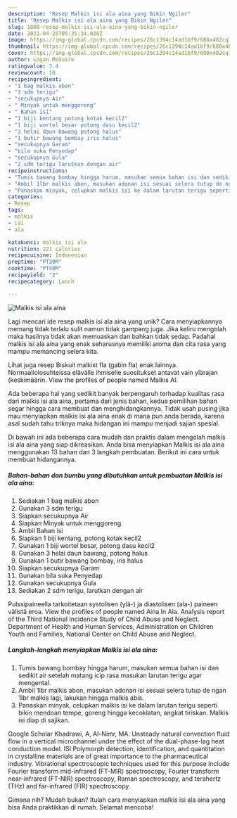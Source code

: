 ```yaml
---
description: "Resep Malkis isi ala aina yang Bikin Ngiler"
title: "Resep Malkis isi ala aina yang Bikin Ngiler"
slug: 1008-resep-malkis-isi-ala-aina-yang-bikin-ngiler
date: 2021-04-26T05:35:34.026Z
image: https://img-global.cpcdn.com/recipes/26c1394c14ad1bf9/680x482cq70/malkis-isi-ala-aina-foto-resep-utama.jpg
thumbnail: https://img-global.cpcdn.com/recipes/26c1394c14ad1bf9/680x482cq70/malkis-isi-ala-aina-foto-resep-utama.jpg
cover: https://img-global.cpcdn.com/recipes/26c1394c14ad1bf9/680x482cq70/malkis-isi-ala-aina-foto-resep-utama.jpg
author: Logan McGuire
ratingvalue: 3.4
reviewcount: 10
recipeingredient:
- "1 bag malkis abon"
- "3 sdm terigu"
- "secukupnya Air"
- " Minyak untuk menggoreng"
- " Bahan isi"
- "1 biji kentang potong kotak kecil2"
- "1 biji wortel besar potong dasu kecil2"
- "3 helai daun bawang potong halus"
- "1 butir bawang bombay iris halus"
- "secukupnya Garam"
- "bila suka Penyedap"
- "secukupnya Gula"
- "2 sdm terigu larutkan dengan air"
recipeinstructions:
- "Tumis bawang bombay hingga harum, masukan semua bahan isi dan sedikit air setelah matang icip rasa masukan larutan terigu agar mengental."
- "Ambil 1lbr malkis abon, masukan adonan isi sesuai selera tutup de ngan 1lbr malkis lagi, lakukan hingga malkis abis."
- "Panaskan minyak, celupkan malkis isi ke dalam larutan terigu seperti bikin mendoan tempe, goreng hingga kecoklatan, angkat tiriskan. Malkis isi diap di sajikan."
categories:
- Resep
tags:
- malkis
- isi
- ala

katakunci: malkis isi ala 
nutrition: 221 calories
recipecuisine: Indonesian
preptime: "PT30M"
cooktime: "PT40M"
recipeyield: "2"
recipecategory: Lunch

---
```



![Malkis isi ala aina](https://img-global.cpcdn.com/recipes/26c1394c14ad1bf9/680x482cq70/malkis-isi-ala-aina-foto-resep-utama.jpg)

Lagi mencari ide resep malkis isi ala aina yang unik? Cara menyiapkannya memang tidak terlalu sulit namun tidak gampang juga. Jika keliru mengolah maka hasilnya tidak akan memuaskan dan bahkan tidak sedap. Padahal malkis isi ala aina yang enak seharusnya memiliki aroma dan cita rasa yang mampu memancing selera kita.

Lihat juga resep Biskuit malkist fla (gabin fla) enak lainnya. Normaaliolosuhteissa elävälle ihmiselle suositukset antavat vain ylärajan (keskimäärin. View the profiles of people named Malkis Al.

Ada beberapa hal yang sedikit banyak berpengaruh terhadap kualitas rasa dari malkis isi ala aina, pertama dari jenis bahan, kedua pemilihan bahan segar hingga cara membuat dan menghidangkannya. Tidak usah pusing jika mau menyiapkan malkis isi ala aina enak di mana pun anda berada, karena asal sudah tahu triknya maka hidangan ini mampu menjadi sajian spesial.


Di bawah ini ada beberapa cara mudah dan praktis dalam mengolah malkis isi ala aina yang siap dikreasikan. Anda bisa menyiapkan Malkis isi ala aina menggunakan 13 bahan dan 3 langkah pembuatan. Berikut ini cara untuk membuat hidangannya.

<!--inarticleads1-->

##### Bahan-bahan dan bumbu yang dibutuhkan untuk pembuatan Malkis isi ala aina:

1. Sediakan 1 bag malkis abon
1. Gunakan 3 sdm terigu
1. Siapkan secukupnya Air
1. Siapkan  Minyak untuk menggoreng
1. Ambil  Bahan isi
1. Siapkan 1 biji kentang, potong kotak kecil2
1. Gunakan 1 biji wortel besar, potong dasu kecil2
1. Gunakan 3 helai daun bawang, potong halus
1. Gunakan 1 butir bawang bombay, iris halus
1. Siapkan secukupnya Garam
1. Gunakan bila suka Penyedap
1. Gunakan secukupnya Gula
1. Sediakan 2 sdm terigu, larutkan dengan air


Pulssipaineella tarkoitetaan systolisen (ylä-) ja diastolisen (ala-) paineen välistä eroa. View the profiles of people named Aina In Ala. Analysis report of the Third National Incidence Study of Child Abuse and Neglect. Department of Health and Human Services, Administration on Children Youth and Families, National Center on Child Abuse and Neglect. 

<!--inarticleads2-->

##### Langkah-langkah menyiapkan Malkis isi ala aina:

1. Tumis bawang bombay hingga harum, masukan semua bahan isi dan sedikit air setelah matang icip rasa masukan larutan terigu agar mengental.
1. Ambil 1lbr malkis abon, masukan adonan isi sesuai selera tutup de ngan 1lbr malkis lagi, lakukan hingga malkis abis.
1. Panaskan minyak, celupkan malkis isi ke dalam larutan terigu seperti bikin mendoan tempe, goreng hingga kecoklatan, angkat tiriskan. Malkis isi diap di sajikan.


Google Scholar Khadrawi, A, Al-Nimr, MA. Unsteady natural convection fluid flow in a vertical microchannel under the effect of the dual-phase-lag heat conduction model. ISI Polymorph detection, identification, and quantitation in crystalline materials are of great importance to the pharmaceutical industry. Vibrational spectroscopic techniques used for this purpose include Fourier transform mid-infrared (FT-MIR) spectroscopy, Fourier transform near-infrared (FT-NIR) spectroscopy, Raman spectroscopy, and terahertz (THz) and far-infrared (FIR) spectroscopy. 

Gimana nih? Mudah bukan? Itulah cara menyiapkan malkis isi ala aina yang bisa Anda praktikkan di rumah. Selamat mencoba!
